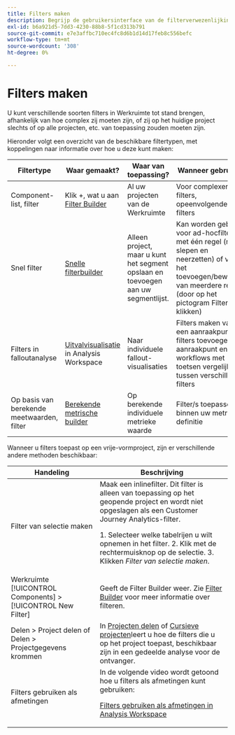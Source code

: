 ```yaml
---
title: Filters maken
description: Begrijp de gebruikersinterface van de filterverwezenlijking.
exl-id: b6a921d5-7dd3-4230-88b8-5f1cd313b791
source-git-commit: e7e3affbc710ec4fc8d6b1d14d17feb8c556befc
workflow-type: tm+mt
source-wordcount: '308'
ht-degree: 0%

---
```


# Filters maken

U kunt verschillende soorten filters in Werkruimte tot stand brengen, afhankelijk van hoe complex zij moeten zijn, of zij op het huidige project slechts of op alle projecten, etc. van toepassing zouden moeten zijn.

Hieronder volgt een overzicht van de beschikbare filtertypen, met koppelingen naar informatie over hoe u deze kunt maken:

| Filtertype | Waar gemaakt? | Waar van toepassing? | Wanneer gebruiken |
| --- | --- | --- | --- |
| Component-list, filter | Klik +, wat u aan [Filter Builder](/help/components/filters/filter-builder.md) | Al uw projecten van de Werkruimte | Voor complexere filters, opeenvolgende filters |
| Snel filter | [Snelle filterbuilder](/help/components/filters/quick-filters.md) | Alleen project, maar u kunt het segment opslaan en toevoegen aan uw segmentlijst. | Kan worden gebruikt voor ad-hocfilters met één regel (met slepen en neerzetten) of voor het toevoegen/bewerken van meerdere regels (door op het pictogram Filter te klikken) |
| Filters in falloutanalyse | [Uitvalvisualisatie](/help/analysis-workspace/visualizations/fallout/compare-segments-fallout.md) in Analysis Workspace | Naar individuele fallout-visualisaties | Filters maken van een aanraakpunt, filters toevoegen als aanraakpunt en workflows met toetsen vergelijken tussen verschillende filters |
| Op basis van berekende meetwaarden, filter | [Berekende metrische builder](/help/components/calc-metrics/cm-workflow/metrics-with-segments.md) | Op berekende individuele metrieke waarde | Filter/s toepassen binnen uw metrische definitie |

Wanneer u filters toepast op een vrije-vormproject, zijn er verschillende andere methoden beschikbaar:

| Handeling | Beschrijving |
| --- | --- |
| Filter van selectie maken | Maak een inlinefilter. Dit filter is alleen van toepassing op het geopende project en wordt niet opgeslagen als een Customer Journey Analytics-filter.<p> 1. Selecteer welke tabelrijen u wilt opnemen in het filter.  2. Klik met de rechtermuisknop op de selectie.  3. Klikken *Filter van selectie maken*. |
| Werkruimte [!UICONTROL Components] > [!UICONTROL New Filter] | Geeft de Filter Builder weer. Zie [Filter Builder](/help/components/filters/filter-builder.md) voor meer informatie over filteren. |
| Delen > Project delen of Delen > Projectgegevens krommen | In [Projecten delen](/help/analysis-workspace/curate-share/share-projects.md) of [Cursieve projecten](/help/analysis-workspace/curate-share/curate.md)leert u hoe de filters die u op het project toepast, beschikbaar zijn in een gedeelde analyse voor de ontvanger. |
| Filters gebruiken als afmetingen | In de volgende video wordt getoond hoe u filters als afmetingen kunt gebruiken:  <p>[Filters gebruiken als afmetingen in Analysis Workspace](https://experienceleague.adobe.com/docs/customer-journey-analytics-learn/tutorials/components/filters/use-filters-as-dimensions.html)</p> |
